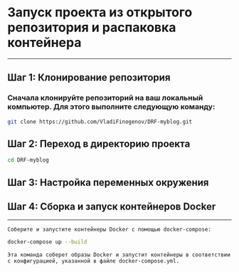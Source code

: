 # Запуск проекта из открытого репозитория и распаковка контейнера
***
## Шаг 1: Клонирование репозитория

### Сначала клонируйте репозиторий на ваш локальный компьютер. Для этого выполните следующую команду:

```bash
git clone https://github.com/VladiFinogenov/DRF-myblog.git
```

## Шаг 2: Переход в директорию проекта

```bash
cd DRF-myblog
```

## Шаг 3: Настройка переменных окружения



## Шаг 4: Сборка и запуск контейнеров Docker
***

`Соберите и запустите контейнеры Docker с помощью docker-compose:`
```bash
docker-compose up --build
```
`Эта команда соберет образы Docker и запустит контейнеры в соответствии с конфигурацией, указанной в файле docker-compose.yml.`
